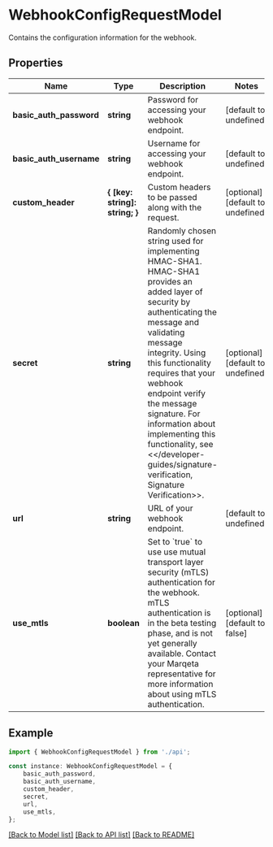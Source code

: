 # WebhookConfigRequestModel

Contains the configuration information for the webhook.

## Properties

Name | Type | Description | Notes
------------ | ------------- | ------------- | -------------
**basic_auth_password** | **string** | Password for accessing your webhook endpoint. | [default to undefined]
**basic_auth_username** | **string** | Username for accessing your webhook endpoint. | [default to undefined]
**custom_header** | **{ [key: string]: string; }** | Custom headers to be passed along with the request. | [optional] [default to undefined]
**secret** | **string** | Randomly chosen string used for implementing HMAC-SHA1. HMAC-SHA1 provides an added layer of security by authenticating the message and validating message integrity. Using this functionality requires that your webhook endpoint verify the message signature. For information about implementing this functionality, see &lt;&lt;/developer-guides/signature-verification, Signature Verification&gt;&gt;. | [optional] [default to undefined]
**url** | **string** | URL of your webhook endpoint. | [default to undefined]
**use_mtls** | **boolean** | Set to &#x60;true&#x60; to use use mutual transport layer security (mTLS) authentication for the webhook. mTLS authentication is in the beta testing phase, and is not yet generally available. Contact your Marqeta representative for more information about using mTLS authentication. | [optional] [default to false]

## Example

```typescript
import { WebhookConfigRequestModel } from './api';

const instance: WebhookConfigRequestModel = {
    basic_auth_password,
    basic_auth_username,
    custom_header,
    secret,
    url,
    use_mtls,
};
```

[[Back to Model list]](../README.md#documentation-for-models) [[Back to API list]](../README.md#documentation-for-api-endpoints) [[Back to README]](../README.md)
